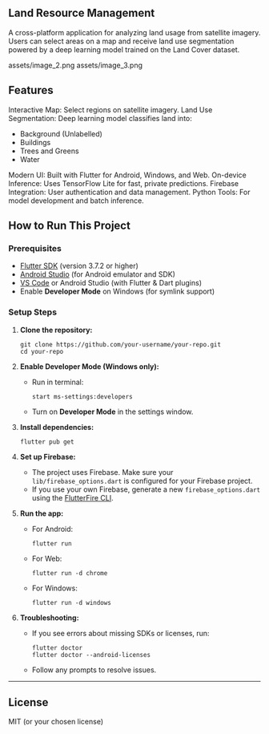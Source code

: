 ## Land Resource Management
A cross-platform application for analyzing land usage from satellite imagery.
Users can select areas on a map and receive land use segmentation powered by a deep learning model trained on the Land Cover dataset.

assets/image_2.png
assets/image_3.png

## Features
Interactive Map: Select regions on satellite imagery.
Land Use Segmentation: Deep learning model classifies land into:
- Background (Unlabelled)
- Buildings
- Trees and Greens
- Water

Modern UI: Built with Flutter for Android, Windows, and Web.
On-device Inference: Uses TensorFlow Lite for fast, private predictions.
Firebase Integration: User authentication and data management.
Python Tools: For model development and batch inference.



## How to Run This Project

### Prerequisites

- [Flutter SDK](https://flutter.dev/docs/get-started/install) (version 3.7.2 or higher)
- [Android Studio](https://developer.android.com/studio) (for Android emulator and SDK)
- [VS Code](https://code.visualstudio.com/) or Android Studio (with Flutter & Dart plugins)
- Enable **Developer Mode** on Windows (for symlink support)

### Setup Steps

1. **Clone the repository:**
   ```
   git clone https://github.com/your-username/your-repo.git
   cd your-repo
   ```

2. **Enable Developer Mode (Windows only):**
   - Run in terminal:  
     ```
     start ms-settings:developers
     ```
   - Turn on **Developer Mode** in the settings window.

3. **Install dependencies:**
   ```
   flutter pub get
   ```

4. **Set up Firebase:**
   - The project uses Firebase. Make sure your `lib/firebase_options.dart` is configured for your Firebase project.
   - If you use your own Firebase, generate a new `firebase_options.dart` using the [FlutterFire CLI](https://firebase.flutter.dev/docs/cli/).

5. **Run the app:**
   - For Android:
     ```
     flutter run
     ```
   - For Web:
     ```
     flutter run -d chrome
     ```
   - For Windows:
     ```
     flutter run -d windows
     ```

6. **Troubleshooting:**
   - If you see errors about missing SDKs or licenses, run:
     ```
     flutter doctor
     flutter doctor --android-licenses
     ```
   - Follow any prompts to resolve issues.

---

## License

MIT (or your chosen license)


